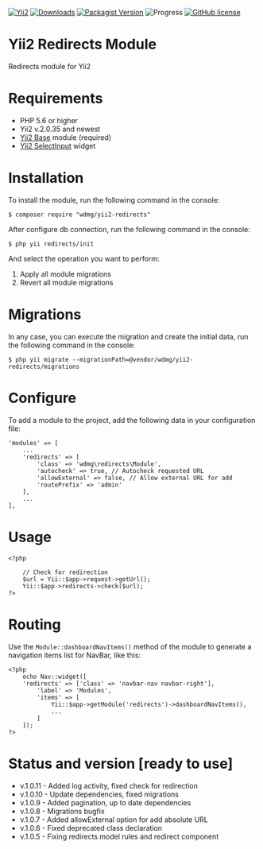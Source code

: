 [![Yii2](https://img.shields.io/badge/required-Yii2_v2.0.35-blue.svg)](https://packagist.org/packages/yiisoft/yii2)
[![Downloads](https://img.shields.io/packagist/dt/wdmg/yii2-redirects.svg)](https://packagist.org/packages/wdmg/yii2-redirects)
[![Packagist Version](https://img.shields.io/packagist/v/wdmg/yii2-redirects.svg)](https://packagist.org/packages/wdmg/yii2-redirects)
![Progress](https://img.shields.io/badge/progress-ready_to_use-green.svg)
[![GitHub license](https://img.shields.io/github/license/wdmg/yii2-redirects.svg)](https://github.com/wdmg/yii2-redirects/blob/master/LICENSE)

# Yii2 Redirects Module
Redirects module for Yii2

# Requirements
* PHP 5.6 or higher
* Yii2 v.2.0.35 and newest
* [Yii2 Base](https://github.com/wdmg/yii2-base) module (required)
* [Yii2 SelectInput](https://github.com/wdmg/yii2-selectinput) widget

# Installation
To install the module, run the following command in the console:

`$ composer require "wdmg/yii2-redirects"`

After configure db connection, run the following command in the console:

`$ php yii redirects/init`

And select the operation you want to perform:
  1) Apply all module migrations
  2) Revert all module migrations

# Migrations
In any case, you can execute the migration and create the initial data, run the following command in the console:

`$ php yii migrate --migrationPath=@vendor/wdmg/yii2-redirects/migrations`

# Configure
To add a module to the project, add the following data in your configuration file:

    'modules' => [
        ...
        'redirects' => [
            'class' => 'wdmg\redirects\Module',
            'autocheck' => true, // Autocheck requested URL
            'allowExternal' => false, // Allow external URL for add
            'routePrefix' => 'admin'
        ],
        ...
    ],

# Usage

    <?php
        
        // Check for redirection
        $url = Yii::$app->request->getUrl();
        Yii::$app->redirects->check($url);
    ?>
    

# Routing
Use the `Module::dashboardNavItems()` method of the module to generate a navigation items list for NavBar, like this:

    <?php
        echo Nav::widget([
        'redirects' => ['class' => 'navbar-nav navbar-right'],
            'label' => 'Modules',
            'items' => [
                Yii::$app->getModule('redirects')->dashboardNavItems(),
                ...
            ]
        ]);
    ?>

# Status and version [ready to use]
* v.1.0.11 - Added log activity, fixed check for redirection
* v.1.0.10 - Update dependencies, fixed migrations
* v.1.0.9 - Added pagination, up to date dependencies
* v.1.0.8 - Migrations bugfix
* v.1.0.7 - Added allowExternal option for add absolute URL
* v.1.0.6 - Fixed deprecated class declaration
* v.1.0.5 - Fixing redirects model rules and redirect component
